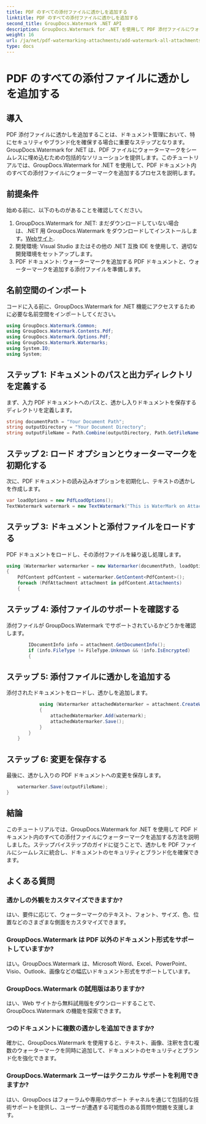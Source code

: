 ```yaml
---
title: PDF のすべての添付ファイルに透かしを追加する
linktitle: PDF のすべての添付ファイルに透かしを追加する
second_title: GroupDocs.Watermark .NET API
description: GroupDocs.Watermark for .NET を使用して PDF 添付ファイルにウォーターマークを追加する方法を学びます。カスタム透かしを使用してドキュメントを簡単に保護します。
weight: 16
url: /ja/net/pdf-watermarking-attachments/add-watermark-all-attachments-pdf/
type: docs
---
```

# PDF のすべての添付ファイルに透かしを追加する

## 導入
PDF 添付ファイルに透かしを追加することは、ドキュメント管理において、特にセキュリティやブランド化を確保する場合に重要なステップとなります。 GroupDocs.Watermark for .NET は、PDF ファイルにウォーターマークをシームレスに埋め込むための包括的なソリューションを提供します。このチュートリアルでは、GroupDocs.Watermark for .NET を使用して、PDF ドキュメント内のすべての添付ファイルにウォーターマークを追加するプロセスを説明します。
## 前提条件
始める前に、以下のものがあることを確認してください。
1.  GroupDocs.Watermark for .NET: まだダウンロードしていない場合は、.NET 用 GroupDocs.Watermark をダウンロードしてインストールします。[Webサイト](https://releases.groupdocs.com/Watermark/net/).
2. 開発環境: Visual Studio またはその他の .NET 互換 IDE を使用して、適切な開発環境をセットアップします。
3. PDF ドキュメント: ウォーターマークを追加する PDF ドキュメントと、ウォーターマークを追加する添付ファイルを準備します。

## 名前空間のインポート
コードに入る前に、GroupDocs.Watermark for .NET 機能にアクセスするために必要な名前空間をインポートしてください。
```csharp
using GroupDocs.Watermark.Common;
using GroupDocs.Watermark.Contents.Pdf;
using GroupDocs.Watermark.Options.Pdf;
using GroupDocs.Watermark.Watermarks;
using System.IO;
using System;
```
## ステップ 1: ドキュメントのパスと出力ディレクトリを定義する
まず、入力 PDF ドキュメントへのパスと、透かし入りドキュメントを保存するディレクトリを定義します。
```csharp
string documentPath = "Your Document Path";
string outputDirectory = "Your Document Directory";
string outputFileName = Path.Combine(outputDirectory, Path.GetFileName(documentPath));
```
## ステップ 2: ロード オプションとウォーターマークを初期化する
次に、PDF ドキュメントの読み込みオプションを初期化し、テキストの透かしを作成します。
```csharp
var loadOptions = new PdfLoadOptions();
TextWatermark watermark = new TextWatermark("This is WaterMark on Attachment", new Font("Arial", 19));
```
## ステップ 3: ドキュメントと添付ファイルをロードする
PDF ドキュメントをロードし、その添付ファイルを繰り返し処理します。
```csharp
using (Watermarker watermarker = new Watermarker(documentPath, loadOptions))
{
    PdfContent pdfContent = watermarker.GetContent<PdfContent>();
    foreach (PdfAttachment attachment in pdfContent.Attachments)
    {
```
## ステップ 4: 添付ファイルのサポートを確認する
添付ファイルが GroupDocs.Watermark でサポートされているかどうかを確認します。
```csharp
        IDocumentInfo info = attachment.GetDocumentInfo();
        if (info.FileType != FileType.Unknown && !info.IsEncrypted)
        {
```
## ステップ 5: 添付ファイルに透かしを追加する
添付されたドキュメントをロードし、透かしを追加します。
```csharp
            using (Watermarker attachedWatermarker = attachment.CreateWatermarker())
            {
                attachedWatermarker.Add(watermark);
                attachedWatermarker.Save();
            }
        }
    }
```
## ステップ 6: 変更を保存する
最後に、透かし入りの PDF ドキュメントへの変更を保存します。
```csharp
    watermarker.Save(outputFileName);
}
```

## 結論
このチュートリアルでは、GroupDocs.Watermark for .NET を使用して PDF ドキュメント内のすべての添付ファイルにウォーターマークを追加する方法を説明しました。ステップバイステップのガイドに従うことで、透かしを PDF ファイルにシームレスに統合し、ドキュメントのセキュリティとブランド化を確保できます。
## よくある質問
### 透かしの外観をカスタマイズできますか?
はい、要件に応じて、ウォーターマークのテキスト、フォント、サイズ、色、位置などのさまざまな側面をカスタマイズできます。
### GroupDocs.Watermark は PDF 以外のドキュメント形式をサポートしていますか?
はい。GroupDocs.Watermark は、Microsoft Word、Excel、PowerPoint、Visio、Outlook、画像などの幅広いドキュメント形式をサポートしています。
### GroupDocs.Watermark の試用版はありますか?
はい、Web サイトから無料試用版をダウンロードすることで、GroupDocs.Watermark の機能を探索できます。
### つのドキュメントに複数の透かしを追加できますか?
確かに、GroupDocs.Watermark を使用すると、テキスト、画像、注釈を含む複数のウォーターマークを同時に追加して、ドキュメントのセキュリティとブランド化を強化できます。
### GroupDocs.Watermark ユーザーはテクニカル サポートを利用できますか?
はい、GroupDocs はフォーラムや専用のサポート チャネルを通じて包括的な技術サポートを提供し、ユーザーが遭遇する可能性のある質問や問題を支援します。